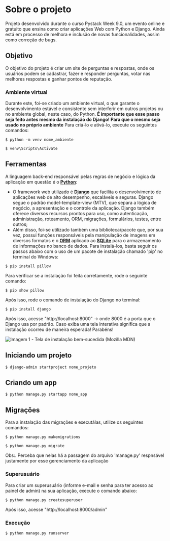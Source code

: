 # Sobre o projeto
Projeto desenvolvido durante o curso Pystack Week 9.0, um evento online e gratuito que ensina como criar aplicações Web com Python e Django. Ainda está em processo de melhora e inclusão de novas funcionalidades, assim como correção de bugs.

## Objetivo 
O objetivo do projeto é criar um site de perguntas e respostas, onde os usuários podem se cadastrar, fazer e responder perguntas, votar nas melhores respostas e ganhar pontos de reputação.

### Ambiente virtual
Durante este, foi-se criado um ambiente virtual, o que garante o desenvolvimento estável e consistente sem interferir em outros projetos ou no ambiente global, neste caso, do Python. **É importante que esse passo seja feito antes mesmo da instalação do Django! Para que o mesmo seja usado no próprio ambiente** Para criá-lo e ativá-lo, execute os seguintes comandos:

```
$ python -m venv nome_ambiente

$ venv\Scripts\Activate
```

## Ferramentas 
A linguagem back-end responsável pelas regras de negócio e lógica da aplicação em questão é o **[Python](https://docs.python.org/pt-br/3/tutorial/)**:
* O framework web utilizado é **[Django](https://docs.djangoproject.com/en/5.0/)** que facilita o desenvolvimento de aplicações web de alto desempenho, escaláveis e seguras. Django segue o padrão model-template-view (MTV), que separa a lógica de negócio, a apresentação e o controle da aplicação. Django também oferece diversos recursos prontos para uso, como autenticação, administração, roteamento, ORM, migrações, formulários, testes, entre outros;
* Além disso, foi-se utilizado também uma biblioteca/pacote que, por sua vez, possui funções responsáveis pela manipulação de imagens em diversos formatos e o **[ORM](https://www.ufsm.br/pet/sistemas-de-informacao/2022/05/23/orm)** aplicado ao **[SQLite](https://www.sqlite.org/docs.html)** para o armazenamento de informações no banco de dados. 
Para instalá-los, basta seguir os passos abaixo com o uso de um pacote de instalação chamado 'pip' no terminal do Windows:

```
$ pip install pillow
```

Para verificar se a instalação foi feita corretamente, rode o seguinte comando:
```
$ pip show pillow
```

Após isso, rode o comando de instalação do Django no terminal:
```
$ pip install django 
```
Após isso, acesse "http://localhost:8000" -> onde 8000 é a porta que o Django usa por padrão. Caso exiba uma tela interativa significa que a instalação ocorreu de maneira esperada! Parabéns!

![Imagem 1 - Tela de instalação bem-sucedida (Mozilla MDN)](https://developer.mozilla.org/es/docs/Learn/Server-side/Django/development_environment/django_skeleton_app_homepage_django_4_0.png "Imagem 1 - Tela de instalação bem-sucedida (Mozilla MDN)")

## Iniciando um projeto
```
$ django-admin startproject nome_projeto
```

## Criando um app
```
$ python manage.py startapp nome_app
```

## Migrações 
Para a instalação das migrações e executálas, utilize os seguintes comandos:

```
$ python manage.py makemigrations

$ python manage.py migrate
```
Obs:. Perceba que nelas há a passagem do arquivo 'manage.py' respnsável justamente por esse gerenciamento da aplicação

### Superusuário
Para criar um superusuário (informe e-mail e senha para ter acesso ao painel de admin) na sua aplicação, execute o comando abaixo:

```
$ python manage.py createsuperuser
```

Após isso, acesse "http://localhost:8000/admin"

### Execução
```
$ python manage.py runserver
```
